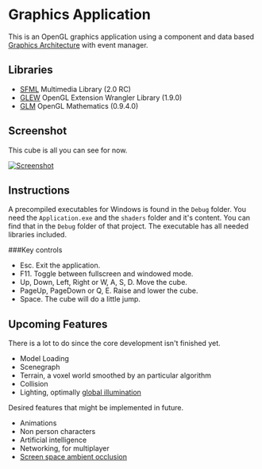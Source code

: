 Graphics Application
====================

This is an OpenGL graphics application using a component and data based [Graphics Architecture](https://github.com/ComputerGame/GraphicsArchitecture) with event manager.

Libraries
---------

- [SFML](http://www.sfml-dev.org/) Multimedia Library (2.0 RC)
- [GLEW](http://glew.sourceforge.net/) OpenGL Extension Wrangler Library (1.9.0)
- [GLM](http://glm.g-truc.net/) OpenGL Mathematics (0.9.4.0)

Screenshot
----------

This cube is all you can see for now.

[![Screenshot](http://danijar.org/wp-content/uploads/graphicsapplicationcube.png)](http://danijar.org/wp-content/uploads/graphicsapplicationcube.png)

Instructions
------------

A precompiled executables for Windows is found in the `Debug` folder. You need the `Application.exe` and the `shaders` folder and it's content. You can find that in the `Debug` folder of that project. The executable has all needed libraries included. 

###Key controls

- Esc. Exit the application.
- F11. Toggle between fullscreen and windowed mode.
- Up, Down, Left, Right or W, A, S, D. Move the cube.
- PageUp, PageDown or Q, E. Raise and lower the cube.
- Space. The cube will do a little jump.

Upcoming Features
-----------------

There is a lot to do since the core development isn't finished yet.

- Model Loading
- Scenegraph
- Terrain, a voxel world smoothed by an particular algorithm
- Collision
- Lighting, optimally [global illumination](http://en.wikipedia.org/wiki/Global_illumination)

Desired features that might be implemented in future.

- Animations
- Non person characters
- Artificial intelligence
- Networking, for multiplayer
- [Screen space ambient occlusion](http://en.wikipedia.org/wiki/Screen_space_ambient_occlusion)